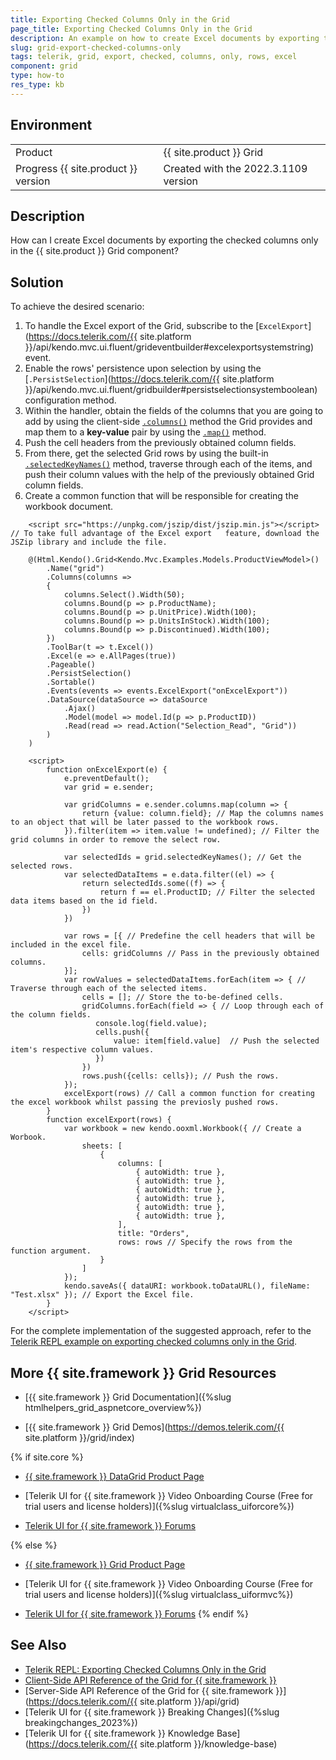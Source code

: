 ```yaml
---
title: Exporting Checked Columns Only in the Grid
page_title: Exporting Checked Columns Only in the Grid
description: An example on how to create Excel documents by exporting the checked columns only in the {{ site.product }} Grid.
slug: grid-export-checked-columns-only
tags: telerik, grid, export, checked, columns, only, rows, excel
component: grid
type: how-to
res_type: kb
---
```


## Environment

<table>
 <tr>
  <td>Product</td>
  <td>{{ site.product }} Grid</td>
 </tr>
 <tr>
  <td>Progress {{ site.product }} version</td>
  <td>Created with the 2022.3.1109 version</td>
 </tr>
</table>

## Description

How can I create Excel documents by exporting the checked columns only in the {{ site.product }} Grid component?


## Solution

To achieve the desired scenario:

1. To handle the Excel export of the Grid, subscribe to the [`ExcelExport`](https://docs.telerik.com/{{ site.platform }}/api/kendo.mvc.ui.fluent/grideventbuilder#excelexportsystemstring) event.
1. Enable the rows' persistence upon selection by using the [`.PersistSelection`](https://docs.telerik.com/{{ site.platform }}/api/kendo.mvc.ui.fluent/gridbuilder#persistselectionsystemboolean) configuration method.
1. Within the handler, obtain the fields of the columns that you are going to add by using the client-side [`.columns()`](https://docs.telerik.com/kendo-ui/api/javascript/ui/grid/configuration/columns) method the Grid provides and map them to a **key-value** pair by using the [`.map()`](https://api.jquery.com/jquery.map/) method. 
1. Push the cell headers from the previously obtained column fields.
1. From there, get the selected Grid rows by using the built-in [`.selectedKeyNames()`](https://docs.telerik.com/kendo-ui/api/javascript/ui/grid/methods/selectedkeynames) method, traverse through each of the items, and push their column values with the help of the previously obtained Grid column fields.
1. Create a common function that will be responsible for creating the workbook document.

```Razor Index.cshtml
    <script src="https://unpkg.com/jszip/dist/jszip.min.js"></script> // To take full advantage of the Excel export   feature, download the JSZip library and include the file.

    @(Html.Kendo().Grid<Kendo.Mvc.Examples.Models.ProductViewModel>()
        .Name("grid")
        .Columns(columns =>
        {
            columns.Select().Width(50);
            columns.Bound(p => p.ProductName);
            columns.Bound(p => p.UnitPrice).Width(100);
            columns.Bound(p => p.UnitsInStock).Width(100);
            columns.Bound(p => p.Discontinued).Width(100);
        })
        .ToolBar(t => t.Excel())
        .Excel(e => e.AllPages(true))
        .Pageable()
        .PersistSelection()
        .Sortable()
        .Events(events => events.ExcelExport("onExcelExport"))
        .DataSource(dataSource => dataSource
            .Ajax()
            .Model(model => model.Id(p => p.ProductID))
            .Read(read => read.Action("Selection_Read", "Grid"))
        )
    )
```
```JS script.js
    <script>
        function onExcelExport(e) {
            e.preventDefault();
            var grid = e.sender;

            var gridColumns = e.sender.columns.map(column => {
                return {value: column.field}; // Map the columns names to an object that will be later passed to the workbook rows.
            }).filter(item => item.value != undefined); // Filter the grid columns in order to remove the select row.

            var selectedIds = grid.selectedKeyNames(); // Get the selected rows.
            var selectedDataItems = e.data.filter((el) => {
                return selectedIds.some((f) => {
                    return f == el.ProductID; // Filter the selected data items based on the id field.
                })
            })

            var rows = [{ // Predefine the cell headers that will be included in the excel file.
                cells: gridColumns // Pass in the previously obtained columns.
            }];
            var rowValues = selectedDataItems.forEach(item => { // Traverse through each of the selected items.
                cells = []; // Store the to-be-defined cells.
                gridColumns.forEach(field => { // Loop through each of the column fields.
                   console.log(field.value);
                   cells.push({
                       value: item[field.value]  // Push the selected item's respective column values.
                   })
                })
                rows.push({cells: cells}); // Push the rows.
            });
            excelExport(rows) // Call a common function for creating the excel workbook whilst passing the previosly pushed rows.
        }
        function excelExport(rows) {
            var workbook = new kendo.ooxml.Workbook({ // Create a Worbook.
                sheets: [
                    {
                        columns: [
                            { autoWidth: true },
                            { autoWidth: true },
                            { autoWidth: true },
                            { autoWidth: true },
                            { autoWidth: true },
                            { autoWidth: true },
                        ],
                        title: "Orders",
                        rows: rows // Specify the rows from the function argument.
                    }
                ]
            });
            kendo.saveAs({ dataURI: workbook.toDataURL(), fileName: "Test.xlsx" }); // Export the Excel file.
        }
    </script>
```

For the complete implementation of the suggested approach, refer to the [Telerik REPL example on exporting checked columns only in the Grid](https://netcorerepl.telerik.com/cclcYfFd35PFgwhC55).

## More {{ site.framework }} Grid Resources

* [{{ site.framework }} Grid Documentation]({%slug htmlhelpers_grid_aspnetcore_overview%})

* [{{ site.framework }} Grid Demos](https://demos.telerik.com/{{ site.platform }}/grid/index)

{% if site.core %}
* [{{ site.framework }} DataGrid Product Page](https://www.telerik.com/aspnet-core-ui/grid)

* [Telerik UI for {{ site.framework }} Video Onboarding Course (Free for trial users and license holders)]({%slug virtualclass_uiforcore%})

* [Telerik UI for {{ site.framework }} Forums](https://www.telerik.com/forums/aspnet-core-ui)

{% else %}
* [{{ site.framework }} Grid Product Page](https://www.telerik.com/aspnet-mvc/grid)

* [Telerik UI for {{ site.framework }} Video Onboarding Course (Free for trial users and license holders)]({%slug virtualclass_uiformvc%})

* [Telerik UI for {{ site.framework }} Forums](https://www.telerik.com/forums/aspnet-mvc)
{% endif %}

## See Also

* [Telerik REPL: Exporting Checked Columns Only in the Grid](https://netcorerepl.telerik.com/cclcYfFd35PFgwhC55)
* [Client-Side API Reference of the Grid for {{ site.framework }}](https://docs.telerik.com/kendo-ui/api/javascript/ui/grid)
* [Server-Side API Reference of the Grid for {{ site.framework }}](https://docs.telerik.com/{{ site.platform }}/api/grid)
* [Telerik UI for {{ site.framework }} Breaking Changes]({%slug breakingchanges_2023%})
* [Telerik UI for {{ site.framework }} Knowledge Base](https://docs.telerik.com/{{ site.platform }}/knowledge-base)
